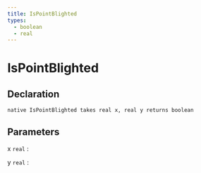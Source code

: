 ```yaml
---
title: IsPointBlighted
types:
  - boolean
  - real
---
```


# IsPointBlighted

## Declaration

```jass
native IsPointBlighted takes real x, real y returns boolean
```

## Parameters
x `real`
: 

y `real`
: 
